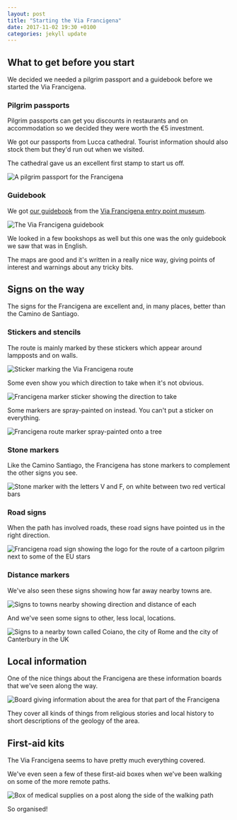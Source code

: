 ```yaml
---
layout: post
title: "Starting the Via Francigena"
date: 2017-11-02 19:30 +0100
categories: jekyll update
---
```


## What to get before you start

We decided we needed a pilgrim passport and a guidebook before we started the Via Francigena.

### Pilgrim passports

Pilgrim passports can get you discounts in restaurants and on accommodation so we decided they were worth the €5 investment. 

We got our passports from Lucca cathedral. Tourist information should also stock them but they'd run out when we visited.

The cathedral gave us an excellent first stamp to start us off.

![A pilgrim passport for the Francigena](https://github.com/tombye/trexit/raw/gh-pages/assets/images/francigena-pilgrim-passport.jpg)

### Guidebook

We got [our guidebook](http://libri.terre.it/libri/collana/0/libro/505/Guide-to-the-Via-Francigena---English-edition-(ebook)) from the [Via Francigena entry point museum](http://viafrancigenaentrypoint.eu).

![The Via Francigena guidebook](https://github.com/tombye/trexit/raw/gh-pages/assets/images/via-francigena-guidebook.jpg)

We looked in a few bookshops as well but this one was the only guidebook we saw that was in English.

The maps are good and it's written in a really nice way, giving points of interest and warnings about any tricky bits.

## Signs on the way

The signs for the Francigena are excellent and, in many places, better than the Camino de Santiago.

### Stickers and stencils

The route is mainly marked by these stickers which appear around lampposts and on walls.

![Sticker marking the Via Francigena route](https://github.com/tombye/trexit/raw/gh-pages/assets/images/francigena-sticker.jpg)

Some even show you which direction to take when it's not obvious.

![Francigena marker sticker showing the direction to take](https://github.com/tombye/trexit/raw/gh-pages/assets/images/francigena-sticker-with-direction-arrow.jpg)

Some markers are spray-painted on instead. You can't put a sticker on everything.

![Francigena route marker spray-painted onto a tree](https://github.com/tombye/trexit/raw/gh-pages/assets/images/francigena-marker-spray-painted.jpg) 

### Stone markers

Like the Camino Santiago, the Francigena has stone markers to complement the other signs you see.

![Stone marker with the letters V and F, on white between two red vertical bars](https://github.com/tombye/trexit/raw/gh-pages/assets/images/francigena-stone-marker.jpg)

### Road signs

When the path has involved roads, these road signs have pointed us in the right direction.

![Francigena road sign showing the logo for the route of a cartoon pilgrim next to some of the EU stars](https://github.com/tombye/trexit/raw/gh-pages/assets/images/francigena-road-sign.jpg)

### Distance markers

We've also seen these signs showing how far away nearby towns are.

![Signs to towns nearby showing direction and distance of each](https://github.com/tombye/trexit/raw/gh-pages/assets/images/francigena-local-distance-signs.jpg)

And we've seen some signs to other, less local, locations. 

![Signs to a nearby town called Coiano, the city of Rome and the city of Canterbury in the UK](https://github.com/tombye/trexit/raw/gh-pages/assets/images/francigena-global-distance-signs.jpg.jpg)

## Local information

One of the nice things about the Francigena are these information boards that we've seen along the way.

![Board giving information about the area for that part of the Francigena](https://github.com/tombye/trexit/raw/gh-pages/assets/images/francigena-local-info-board.jpg)

They cover all kinds of things from religious stories and local history to short descriptions of the geology of the area.

## First-aid kits 

The Via Francigena seems to have pretty much everything covered.

We've even seen a few of these first-aid boxes when we've been walking on some of the more remote paths.

![Box of medical supplies on a post along the side of the walking path](https://github.com/tombye/trexit/raw/gh-pages/assets/images/francigena-first-aid-box.jpg)

So organised!
